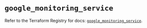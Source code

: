 # `google_monitoring_service`

Refer to the Terraform Registry for docs: [`google_monitoring_service`](https://registry.terraform.io/providers/hashicorp/google/6.50.0/docs/resources/monitoring_service).
